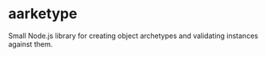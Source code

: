 # aarketype
Small Node.js library for creating object archetypes and validating instances against them.
